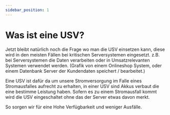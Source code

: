 ```yaml
---
sidebar_position: 1
---
```


# Was ist eine USV?

Jetzt bleibt natürlich noch die Frage wo man die USV einsetzen kann, diese wird in den meisten Fällen bei kritischen Serversystemen eingesetzt. z.B. bei Serversystemen die Daten verarbeiten oder in Umsatzrelevanten Systemen verwendet werden. (Grafik von einem Onlineshop System, oder einem Datenbank Server der Kundendaten speichert / bearbeitet.) 

Eine USV ist dafür da um unsere Stromversorgung im Falle eines Stromausfalles aufrecht zu erhalten, in einer USV sind Akkus verbaut die eine bestimme Leistung haben. Sofern es zu einem Stromausfall kommt wird die USV eingeschaltet ohne das der Server etwas davon merkt. 

So sorgen wir für eine Hohe Verfügbarkeit und weniger Ausfälle.